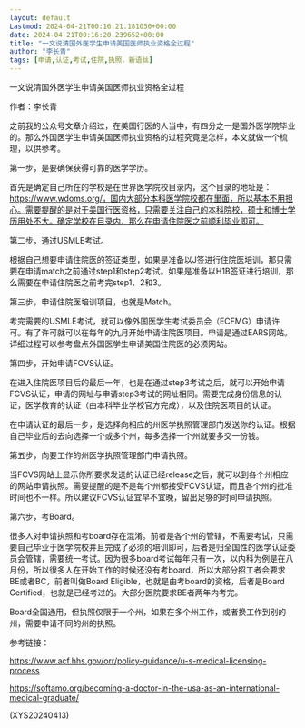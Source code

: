```yaml
---
layout: default
Lastmod: 2024-04-21T00:16:21.181050+00:00
date: 2024-04-21T00:16:20.239652+00:00
title: "一文说清国外医学生申请美国医师执业资格全过程"
author: "李长青"
tags: [申请,认证,考试,住院,执照，新语丝]
---
```


一文说清国外医学生申请美国医师执业资格全过程

作者：李长青

之前我的公众号文章介绍过，在美国行医的人当中，有四分之一是国外医学院毕业的。那么外国医学生申请美国医师执业资格的过程究竟是怎样，本文就做一个梳理，以供参考。

第一步，是要确保获得可靠的医学学历。

首先是确定自己所在的学校是在世界医学院校目录内，这个目录的地址是：https://www.wdoms.org/，国内大部分本科医学院校都在里面，所以基本不用担心。需要提醒的是对于美国行医资格，只需要关注自己的本科院校，硕士和博士学历用处不大。确定学校在目录内，那么在申请住院医之前顺利毕业即可。

第二步，通过USMLE考试。

根据自己想要申请住院医的签证类型，如果是准备以J签进行住院医培训，那只需要在申请match之前通过step1和step2考试。如果是准备以H1B签证进行培训，那么需要在申请住院医之前考完step1、2和3。

第三步，申请住院医培训项目，也就是Match。

考完需要的USMLE考试，就可以像外国医学生考试委员会（ECFMG）申请许可。有了许可就可以在每年的九月开始申请住院医项目。申请是通过EARS网站。详细过程可以参考盘点外国医学生申请美国住院医的必须网站。

第四步，开始申请FCVS认证。

在进入住院医项目后的最后一年，也是在通过step3考试之后，就可以开始申请FCVS认证，申请的网址与申请step3考试的网址相同。需要完成身份信息的认证，医学教育的认证（由本科毕业学校官方完成），以及住院医项目的认证。

在申请认证的最后一步，是选择向相应的州医学执照管理部门发送你的认证。根据自己毕业后的去向选择一个或多个州，每多选择一个州就要多交一份钱。

第五步，向要工作的州医学执照管理部门申请执照。

当FCVS网站上显示你所要求发送的认证已经release之后，就可以到各个州相应的网站申请执照。需要提醒的是不是每个州都接受FCVS认证，而且各个州的批准时间也不一样。所以建议FCVS认证宜早不宜晚，留出足够的时间申请执照。

第六步，考Board。

很多人对申请执照和考board存在混淆。前者是各个州的管辖，不需要考试，只需要自己毕业于医学院校并且完成了必须的培训即可，后者是归全国性的医学认证委员会管辖，需要统一考试。因为很多board考试每年只有一次，以内科为例是在八月份，所以很多人在开始工作的时候还没有考board，所以大部分招工者会要求BE或者BC，前者叫做Board Eligible，也就是由考board的资格，后者是Board Certified，也就是已经考过的。大部分医院要求BE者两年内考完。

Board全国通用，但执照仅限于一个州，如果在多个州工作，或者换工作到别的州，需要申请不同的州的执照。

参考链接：

https://www.acf.hhs.gov/orr/policy-guidance/u-s-medical-licensing-process

https://softamo.org/becoming-a-doctor-in-the-usa-as-an-international-medical-graduate/

(XYS20240413)

